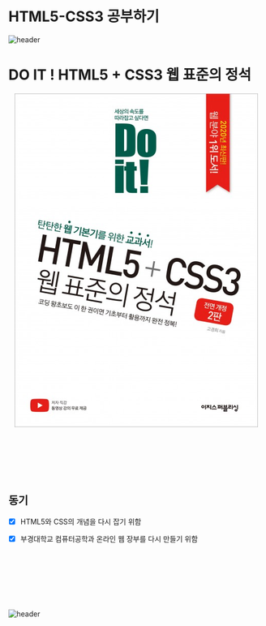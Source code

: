 # HTML5-CSS3 공부하기

![header](https://capsule-render.vercel.app/api?type=wave&color=auto&height=135&section=header&text=&fontSize=90&fontAlignY=30&)

<h1>DO IT ! HTML5 + CSS3 웹 표준의 정석</h1> 


<p align="center"><img src="./Book_img.jpg"/></p>

<br></br>

<br></br>

## 동기
- [x] HTML5와 CSS의 개념을 다시 잡기 위함
- [x] 부경대학교 컴퓨터공학과 온라인 웹 장부를 다시 만들기 위함


<br></br>
<br></br>
<br></br>




![header](https://capsule-render.vercel.app/api?type=wave&color=auto&height=135&section=footer&fontSize=90)
  


